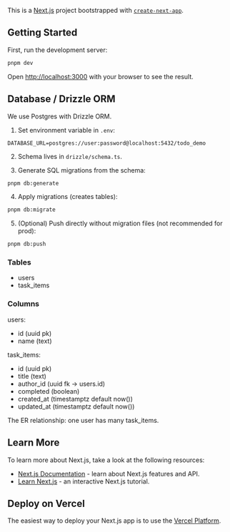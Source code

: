 This is a [Next.js](https://nextjs.org) project bootstrapped with [`create-next-app`](https://nextjs.org/docs/app/api-reference/cli/create-next-app).

## Getting Started

First, run the development server:

```bash
pnpm dev
```

Open [http://localhost:3000](http://localhost:3000) with your browser to see the result.

## Database / Drizzle ORM

We use Postgres with Drizzle ORM.

1. Set environment variable in `.env`:

```
DATABASE_URL=postgres://user:password@localhost:5432/todo_demo
```

2. Schema lives in `drizzle/schema.ts`.

3. Generate SQL migrations from the schema:

```bash
pnpm db:generate
```

4. Apply migrations (creates tables):

```bash
pnpm db:migrate
```

5. (Optional) Push directly without migration files (not recommended for prod):

```bash
pnpm db:push
```

### Tables

- users
- task_items

### Columns

users:
- id (uuid pk)
- name (text)

task_items:
- id (uuid pk)
- title (text)
- author_id (uuid fk → users.id)
- completed (boolean)
- created_at (timestamptz default now())
- updated_at (timestamptz default now())

The ER relationship: one user has many task_items.

## Learn More

To learn more about Next.js, take a look at the following resources:

- [Next.js Documentation](https://nextjs.org/docs) - learn about Next.js features and API.
- [Learn Next.js](https://nextjs.org/learn) - an interactive Next.js tutorial.

## Deploy on Vercel

The easiest way to deploy your Next.js app is to use the [Vercel Platform](https://vercel.com/new?utm_medium=default-template&filter=next.js&utm_source=create-next-app&utm_campaign=create-next-app-readme).
